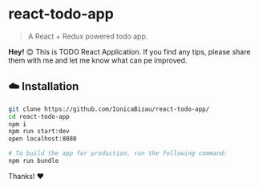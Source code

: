 # react-todo-app

> A React + Redux powered todo app.

**Hey!** :blush: This is TODO React Application. If you find any tips, please share them with me and let me know what can pe improved.

## :cloud: Installation

```sh
git clone https://github.com/IonicaBizau/react-todo-app/
cd react-todo-app
npm i
npm run start:dev
open localhost:8080

# To build the app for production, run the following command:
npm run bundle
```

Thanks! :heart:
